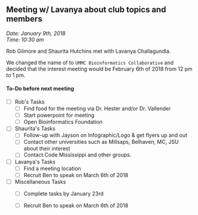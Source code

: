 ## Meeting w/ Lavanya about club topics and members
_Date: January 9th, 2018    
Time: 10:30 am_

Rob Gilmore and Shaurita Hutchins met with Lavanya Challagundla.

We changed the name of to `UMMC Bioinformatics Collaborative` and decided that the interest meeting would be February 6th of 2018 from 12 pm to 1 pm.

#### To-Do before next meeting
- [ ] Rob's Tasks
    - [ ] Find food for the meeting via Dr. Hester and/or Dr. Vallender
    - [ ] Start powerpoint for meeting
    - [ ] Open Bioinformatics Foundation
- [ ] Shaurita's Tasks
    - [ ] Follow-up with Jayson on Infographic/Logo & get flyers up and out
    - [ ] Contact other universities such as Millsaps, Belhaven, MC, JSU about their interest
    - [ ] Contact Code Mississippi and other groups.
- [ ] Lavanya's Tasks
    - [ ] Find a meeting location
    - [ ] Recruit Ben to speak on March 6th of 2018
- [ ] Miscellaneous Tasks
    - [ ] Complete tasks by January 23rd
    - [ ] Recruit Ben to speak on March 6th of 2018
  